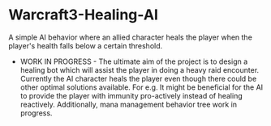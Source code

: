 # Warcraft3-Healing-AI
A simple AI behavior where an allied character heals the player when the player's health falls below a certain threshold.

- WORK IN PROGRESS -
The ultimate aim of the project is to design a healing bot which will assist the player in doing a heavy raid encounter.
Currently the AI character heals the player even though there could be other optimal solutions available.
For e.g. It might be beneficial for the AI to provide the player with immunity pro-actively instead of healing reactively.
Additionally, mana management behavior tree work in progress.
